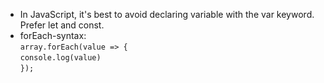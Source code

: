 - In JavaScript, it's best to avoid declaring variable with the var keyword. Prefer let and const.
- forEach-syntax: <br>
  `array.forEach(value => {`<br>
    `console.log(value)`<br>
  `});`
